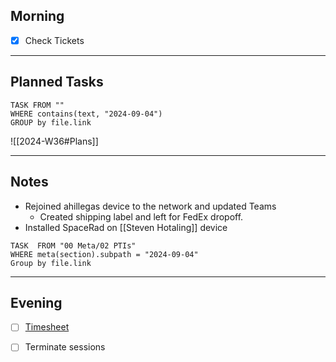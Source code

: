 ## Morning
- [x] Check Tickets

---
## Planned Tasks
~~~dataview
TASK FROM ""
WHERE contains(text, "2024-09-04")
GROUP by file.link
~~~
![[2024-W36#Plans]]

---
## Notes
- Rejoined ahillegas device to the network and updated Teams
	- Created shipping label and left for FedEx dropoff.
- Installed SpaceRad on [[Steven Hotaling]] device

~~~dataview
TASK  FROM "00 Meta/02 PTIs"
WHERE meta(section).subpath = "2024-09-04"
Group by file.link
~~~
---
## Evening
- [ ] [Timesheet]()
- [ ] Terminate sessions

